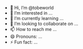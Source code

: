 - 👋 Hi, I’m @tobeworld
- 👀 I’m interested in ...
- 🌱 I’m currently learning ...
- 💞️ I’m looking to collaborate on ...
- 📫 How to reach me ...
- 😄 Pronouns: ...
- ⚡ Fun fact: ...

<!---
tobeworld/tobeworld is a ✨ special ✨ repository because its `README.md` (this file) appears on your GitHub profile.
You can click the Preview link to take a look at your changes.
--->
